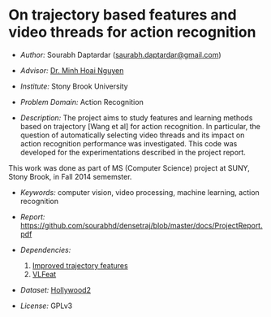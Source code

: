 On trajectory based features and video threads for action recognition
=====================================================================

* *Author:* Sourabh Daptardar (saurabh.daptardar@gmail.com)

* *Advisor:* [Dr. Minh Hoai Nguyen](http://www3.cs.stonybrook.edu/~minhhoai/index.html)

* *Institute:* Stony Brook University

* *Problem Domain:* Action Recognition 

* *Description:* The project aims to study features and learning methods based on trajectory [Wang et al] for action recognition. In particular, the question of automatically selecting video threads and its impact on action recognition performance was investigated. This code was developed for the experimentations described in the project report.
 
 This work was done as part of MS (Computer Science) project at SUNY, Stony Brook, in Fall 2014 sememster.

* *Keywords:* computer vision, video processing, machine learning, action recognition

* *Report:* https://github.com/sourabhd/densetraj/blob/master/docs/ProjectReport.pdf

* *Dependencies:*
   1. [Improved trajectory features](https://lear.inrialpes.fr/people/wang/improved_trajectories)
   2. [VLFeat](http://www.vlfeat.org/)
  
* *Dataset:* [Hollywood2](http://www.di.ens.fr/~laptev/actions/hollywood2/)

* *License:* GPLv3
